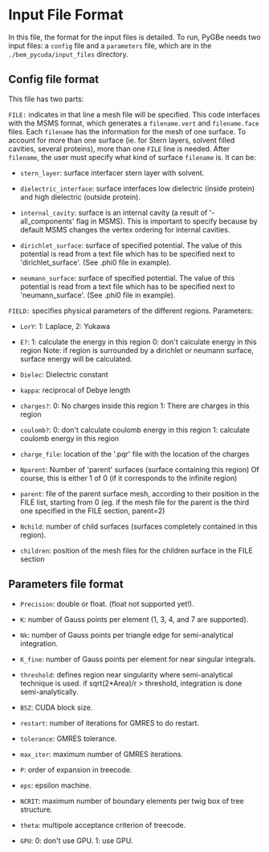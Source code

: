 # Input File Format

In this file, the format for the input files is detailed.
To run, PyGBe needs two input files: a `config` file and a `parameters` file, 
which are in the `./bem_pycuda/input_files` directory.

## Config file format
This file has two parts:

`FILE:` indicates in that line a mesh file will be specified. 
This code interfaces with the MSMS format, which generates a `filename.vert` and 
`filename.face` files. 
Each `filename` has the information for the mesh of one surface. To account for 
more than one surface (ie. for Stern layers, solvent filled cavities, several
proteins), more than one `FILE` line is needed.
After `filename`, the user must specify what kind of surface `filename` is. It can be:

- `stern_layer`:          surface interfacer stern layer with solvent.

- `dielectric_interface`: surface interfaces low dielectric (inside protein) and
                        high dielectric (outside protein).

- `internal_cavity`:      surface is an internal cavity (a result of '-all_components'
                        flag in MSMS). This is important to specify because by default
                        MSMS changes the vertex ordering for internal cavities.
- `dirichlet_surface`:    surface of specified potential. The value of this potential
                        is read from a text file which has to be specified next to
                        'dirichlet_surface'. (See .phi0 file in example).

- `neumann_surface`:      surface of specified potential. The value of this potential
                        is read from a text file which has to be specified next to
                        'neumann_surface'. (See .phi0 file in example). 

`FIELD:` specifies physical parameters of the different regions. 
Parameters:

- `LorY`:         1: Laplace, 
                2: Yukawa

- `E?`:           1: calculate the energy in this region 
                0: don't calculate energy in this region
                Note: if region is surrounded by a dirichlet or neumann surface,
                      surface energy will be calculated.

- `Dielec`:       Dielectric constant

- `kappa`:        reciprocal of Debye length

- `charges?`:     0: No charges inside this region
                1: There are charges in this region

- `coulomb?`:     0: don't calculate coulomb energy in this region
                1: calculate coulomb energy in this region

- `charge_file`:  location of the '.pqr' file with the location of the charges

- `Nparent`:      Number of 'parent' surfaces (surface containing this region)
                Of course, this is either 1 of 0 (if it corresponds to the infinite region)

- `parent`:       file of the parent surface mesh, according to their position in the FILE list,
                starting from 0 (eg. if the mesh file for the parent is the third one specified 
                in the FILE section, parent=2)

- `Nchild`:       number of child surfaces (surfaces completely contained in this region).

- `children`:     position of the mesh files for the children surface in the FILE section


## Parameters file format

- `Precision`:    double or float. (float not supported yet!).

- `K`:            number of Gauss points per element (1, 3, 4, and 7 are supported).

- `Nk`:           number of Gauss points per triangle edge for semi-analytical integration.

- `K_fine`:       number of Gauss points per element for near singular integrals.

- `threshold`:    defines region near singularity where semi-analytical technique is used. 
                if sqrt(2*Area)/r > threshold, integration is done semi-analytically.

- `BSZ`:          CUDA block size.

- `restart`:      number of iterations for GMRES to do restart.

- `tolerance`:    GMRES tolerance.

- `max_iter`:     maximum number of GMRES iterations.

- `P`:            order of expansion in treecode.

- `eps`:          epsilon machine.

- `NCRIT`:        maximum number of boundary elements per twig box of tree structure.

- `theta`:        multipole acceptance criterion of treecode.

- `GPU`:          0: don't use GPU.
                1: use GPU.

